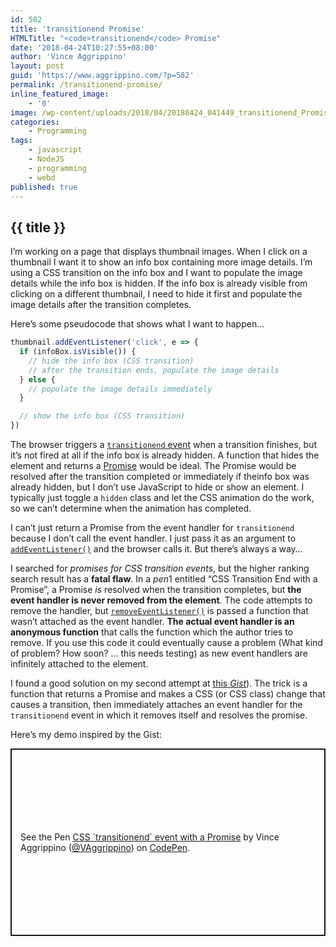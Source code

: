 ```yaml
---
id: 582
title: 'transitionend Promise'
HTMLTitle: "<code>transitionend</code> Promise"
date: '2018-04-24T10:27:55+08:00'
author: 'Vince Aggrippino'
layout: post
guid: 'https://www.aggrippino.com/?p=582'
permalink: /transitionend-promise/
inline_featured_image:
    - '0'
image: /wp-content/uploads/2018/04/20180424_041449_transitionend_Promise_demo.gif
categories:
    - Programming
tags:
    - javascript
    - NodeJS
    - programming
    - webd
published: true
---
```

## {{ title }}
I’m working on a page that displays thumbnail images. When I click on a thumbnail I want it to show an <g class="gr_ gr_27 gr-alert gr_spell gr_inline_cards gr_run_anim ContextualSpelling ins-del" data-gr-id="27" id="27">info box</g> containing more image details. I’m using a CSS transition on the <g class="gr_ gr_28 gr-alert gr_spell gr_inline_cards gr_run_anim ContextualSpelling ins-del" data-gr-id="28" id="28">info box</g> and I want to populate the image details while the <g class="gr_ gr_29 gr-alert gr_spell gr_inline_cards gr_run_anim ContextualSpelling ins-del" data-gr-id="29" id="29">info box</g> is hidden. If the <g class="gr_ gr_30 gr-alert gr_spell gr_inline_cards gr_run_anim ContextualSpelling ins-del" data-gr-id="30" id="30">info box</g> is already visible from clicking on a different thumbnail, I need to hide it first and populate the image details after the transition completes.

Here’s some pseudocode that shows what I want to happen…

```js
thumbnail.addEventListener('click', e => {
  if (infoBox.isVisible()) {
    // hide the info box (CSS transition)
    // after the transition ends, populate the image details
  } else {
    // populate the image details immediately
  }

  // show the info box (CSS transition)
})
```

The browser triggers a [`transitionend` event](https://developer.mozilla.org/en-US/docs/Web/API/Element/transitionend_event) when a transition finishes, but it’s not fired at all if the info box is already hidden. A function that hides the element and returns a [Promise](https://developer.mozilla.org/en-US/docs/Web/JavaScript/Guide/Using_promises) would be ideal. The Promise would be resolved after the transition completed or immediately if theinfo box was already hidden, but I don’t use JavaScript to hide or show an element. I typically just toggle a `hidden` class and let the CSS animation do the work, so we can’t determine when the animation has completed.

I can’t just return a Promise from the event handler for `transitionend` because I don’t call the event handler. I just pass it as an argument to [`addEventListener()`](https://developer.mozilla.org/en-US/docs/Web/API/EventTarget/addEventListener) and the browser calls it. But there’s always a way…

I searched for *promises for CSS transition events*, but the higher ranking search result has a **fatal flaw**. In a *pen*1 entitled “CSS Transition End with a Promise”, a Promise *is* resolved when the transition completes, but **the event handler is never removed from the element**. The code attempts to remove the handler, but [`removeEventListener()`](https://developer.mozilla.org/en-US/docs/Web/API/EventTarget/removeEventListener) is passed a function that wasn’t attached as the event handler. **The actual event handler is an anonymous function** that calls the function which the author tries to remove. If you use this code it could eventually cause a problem (What kind of problem? How soon? … this needs testing) as new event handlers are infinitely attached to the element.

I found a good solution on my second attempt at [this *Gist*](https://gist.github.com/davej/44e3bbec414ed4665220)). The trick is a function that returns a Promise and makes a CSS (or CSS class) change that causes a transition, then immediately attaches an event handler for the `transitionend` event in which it removes itself and resolves the promise.

Here’s my demo inspired by the Gist:

<p class="codepen" data-height="300" data-default-tab="html,result" data-slug-hash="pVgjjj" data-user="VAggrippino" style="height: 300px; box-sizing: border-box; display: flex; align-items: center; justify-content: center; border: 2px solid; margin: 1em 0; padding: 1em;">
  <span>See the Pen <a href="https://codepen.io/VAggrippino/pen/pVgjjj">
  CSS `transitionend` event with a Promise</a> by Vince Aggrippino (<a href="https://codepen.io/VAggrippino">@VAggrippino</a>)
  on <a href="https://codepen.io">CodePen</a>.</span>
</p>
<script async src="https://cpwebassets.codepen.io/assets/embed/ei.js"></script>
